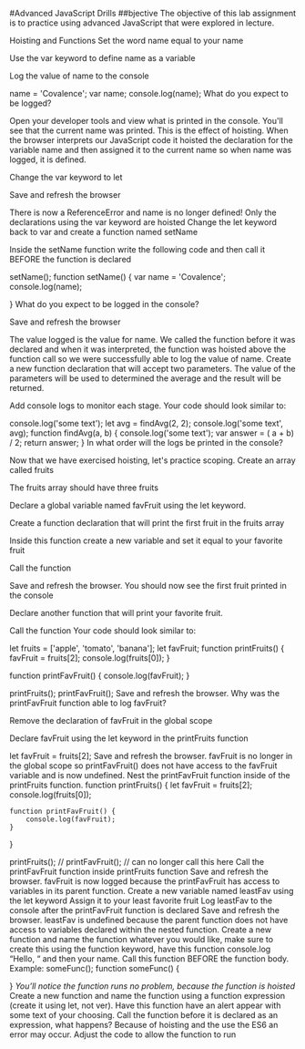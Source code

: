 #Advanced JavaScript Drills
##bjective
The objective of this lab assignment is to practice using advanced JavaScript that were explored in lecture.

Hoisting and Functions
Set the word name equal to your name

Use the var keyword to define name as a variable

Log the value of name to the console

name = 'Covalence';
var name;
console.log(name);
What do you expect to be logged?

Open your developer tools and view what is printed in the console. You'll see that the current name was printed.
This is the effect of hoisting. When the browser interprets our JavaScript code it hoisted the declaration for the variable name and then assigned it to the current name so when name was logged, it is defined.

Change the var keyword to let

Save and refresh the browser

There is now a ReferenceError and name is no longer defined!
Only the declarations using the var keyword are hoisted
Change the let keyword back to var and create a function named setName

Inside the setName function write the following code and then call it BEFORE the function is declared

setName();
function setName() {
    var name = 'Covalence';
    console.log(name);

}
What do you expect to be logged in the console?

Save and refresh the browser

The value logged is the value for name.
We called the function before it was declared and when it was interpreted, the function was hoisted above the function call so we were successfully able to log the value of name.
Create a new function declaration that will accept two parameters. The value of the parameters will be used to determined the average and the result will be returned.

Add console logs to monitor each stage. Your code should look similar to:

console.log('some text');
let avg = findAvg(2, 2);
console.log('some text', avg);
function findAvg(a, b) {
    console.log('some text');
    var answer = ( a + b) / 2;
    return answer;
}
In what order will the logs be printed in the console?

Now that we have exercised hoisting, let's practice scoping.
Create an array called fruits

The fruits array should have three fruits

Declare a global variable named favFruit using the let keyword.

Create a function declaration that will print the first fruit in the fruits array

Inside this function create a new variable and set it equal to your favorite fruit

Call the function

Save and refresh the browser. You should now see the first fruit printed in the console

Declare another function that will print your favorite fruit.

Call the function
Your code should look similar to:

let fruits = ['apple', 'tomato', 'banana'];
let favFruit;
function printFruits() {
    favFruit = fruits[2];
    console.log(fruits[0]);
}

function printFavFruit() {
    console.log(favFruit);
}

printFruits();
printFavFruit();
Save and refresh the browser.
Why was the printFavFruit function able to log favFruit?

Remove the declaration of favFruit in the global scope

Declare favFruit using the let keyword in the printFruits function

let favFruit = fruits[2];
Save and refresh the browser. favFruit is no longer in the global scope so printFavFruit() does not have access to the favFruit variable and is now undefined.
Nest the printFavFruit function inside of the printFruits function.
function printFruits() {
    let favFruit = fruits[2];
    console.log(fruits[0]);

    function printFavFruit() {
        console.log(favFruit);
    }
}

printFruits();
// printFavFruit(); // can no longer call this here
Call the printFavFruit function inside printFruits function
Save and refresh the browser. favFruit is now logged because the printFavFruit has access to variables in its parent function.
Create a new variable named leastFav using the let keyword
Assign it to your least favorite fruit
Log leastFav to the console after the printFavFruit function is declared
Save and refresh the browser. leastFav is undefined because the parent function does not have access to variables declared within the nested function.
Create a new function and name the function whatever you would like, make sure to create this using the function keyword, have this function console.log “Hello, “ and then your name. Call this function BEFORE the function body. Example:
someFunc();
function someFunc() {

}
*You’ll notice the function runs no problem, because the function is hoisted*
Create a new function and name the function using a function expression (create it using let, not ver). Have this function have an alert appear with some text of your choosing.
Call the function before it is declared as an expression, what happens? Because of hoisting and the use the ES6 an error may occur. Adjust the code to allow the function to run